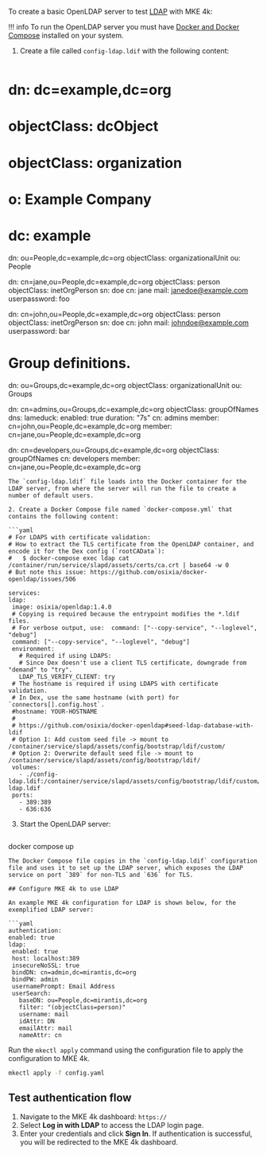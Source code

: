 To create a basic OpenLDAP server to test
[LDAP](../../../../docs/configuration/authentication/ldap) with MKE 4k:

!!! info
    To run the OpenLDAP server you must have [Docker and Docker Compose](https://docs.docker.com/engine/install/) installed on your system.

1. Create a file called `config-ldap.ldif` with the following content:

   ```ldif
 # dn: dc=example,dc=org
 # objectClass: dcObject
 # objectClass: organization
 # o: Example Company
 # dc: example

 dn: ou=People,dc=example,dc=org
 objectClass: organizationalUnit
 ou: People

 dn: cn=jane,ou=People,dc=example,dc=org
 objectClass: person
 objectClass: inetOrgPerson
 sn: doe
 cn: jane
 mail: janedoe@example.com
 userpassword: foo

 dn: cn=john,ou=People,dc=example,dc=org
 objectClass: person
 objectClass: inetOrgPerson
 sn: doe
 cn: john
 mail: johndoe@example.com
 userpassword: bar

 # Group definitions.

 dn: ou=Groups,dc=example,dc=org
 objectClass: organizationalUnit
 ou: Groups

 dn: cn=admins,ou=Groups,dc=example,dc=org
 objectClass: groupOfNames  dns:
     lameduck:
       enabled: true
       duration: "7s"
 cn: admins
 member: cn=john,ou=People,dc=example,dc=org
 member: cn=jane,ou=People,dc=example,dc=org

 dn: cn=developers,ou=Groups,dc=example,dc=org
 objectClass: groupOfNames
 cn: developers
 member: cn=jane,ou=People,dc=example,dc=org
   ```
   The `config-ldap.ldif` file loads into the Docker container for the LDAP server, from where the server will run the file to create a number of default users.

2. Create a Docker Compose file named `docker-compose.yml` that contains the following content:

   ```yaml
# For LDAPS with certificate validation:
# How to extract the TLS certificate from the OpenLDAP container, and encode it for the Dex config (`rootCAData`):
#   $ docker-compose exec ldap cat /container/run/service/slapd/assets/certs/ca.crt | base64 -w 0
# But note this issue: https://github.com/osixia/docker-openldap/issues/506

services:
  ldap:
    image: osixia/openldap:1.4.0
    # Copying is required because the entrypoint modifies the *.ldif files.
    # For verbose output, use:  command: ["--copy-service", "--loglevel", "debug"]
    command: ["--copy-service", "--loglevel", "debug"]
    environment:
      # Required if using LDAPS:
      # Since Dex doesn't use a client TLS certificate, downgrade from "demand" to "try".
      LDAP_TLS_VERIFY_CLIENT: try
    # The hostname is required if using LDAPS with certificate validation.
    # In Dex, use the same hostname (with port) for `connectors[].config.host`.
    #hostname: YOUR-HOSTNAME
    #
    # https://github.com/osixia/docker-openldap#seed-ldap-database-with-ldif
    # Option 1: Add custom seed file -> mount to         /container/service/slapd/assets/config/bootstrap/ldif/custom/
    # Option 2: Overwrite default seed file -> mount to  /container/service/slapd/assets/config/bootstrap/ldif/
    volumes:
      - ./config-ldap.ldif:/container/service/slapd/assets/config/bootstrap/ldif/custom/config-ldap.ldif
    ports:
      - 389:389
      - 636:636
   ```
3. Start the OpenLDAP server:

   ```bash
docker compose up
   ```
   The Docker Compose file copies in the `config-ldap.ldif` configuration file and uses it to set up the LDAP server, which exposes the LDAP service on port `389` for non-TLS and `636` for TLS.

## Configure MKE 4k to use LDAP

An example MKE 4k configuration for LDAP is shown below, for the exemplified LDAP server:

```yaml
authentication:
  enabled: true
  ldap:
    enabled: true
    host: localhost:389
    insecureNoSSL: true
    bindDN: cn=admin,dc=mirantis,dc=org
    bindPW: admin
    usernamePrompt: Email Address
    userSearch:
      baseDN: ou=People,dc=mirantis,dc=org
      filter: "(objectClass=person)"
      username: mail
      idAttr: DN
      emailAttr: mail
      nameAttr: cn
```
Run the `mkectl apply` command using the configuration file to apply the
configuration to MKE 4k.

```bash
mkectl apply -f config.yaml
```
## Test authentication flow

1. Navigate to the MKE 4k dashboard: `https://`
2. Select **Log in with LDAP** to access the LDAP login page.
3. Enter your credentials and click **Sign In**. If authentication is successful,
   you will be redirected to the MKE 4k dashboard.